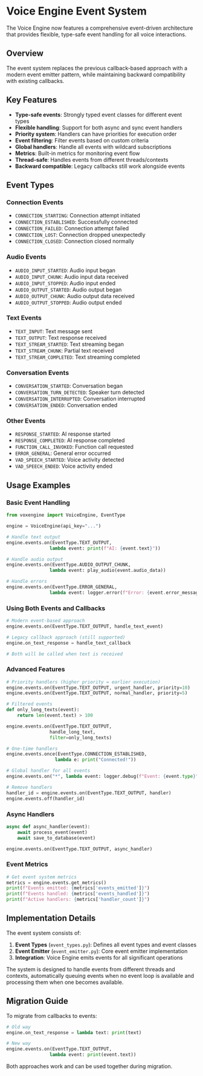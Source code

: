 # Voice Engine Event System

The Voice Engine now features a comprehensive event-driven architecture that provides flexible, type-safe event handling for all voice interactions.

## Overview

The event system replaces the previous callback-based approach with a modern event emitter pattern, while maintaining backward compatibility with existing callbacks.

## Key Features

- **Type-safe events**: Strongly typed event classes for different event types
- **Flexible handling**: Support for both async and sync event handlers
- **Priority system**: Handlers can have priorities for execution order
- **Event filtering**: Filter events based on custom criteria
- **Global handlers**: Handle all events with wildcard subscriptions
- **Metrics**: Built-in metrics for monitoring event flow
- **Thread-safe**: Handles events from different threads/contexts
- **Backward compatible**: Legacy callbacks still work alongside events

## Event Types

### Connection Events
- `CONNECTION_STARTING`: Connection attempt initiated
- `CONNECTION_ESTABLISHED`: Successfully connected
- `CONNECTION_FAILED`: Connection attempt failed
- `CONNECTION_LOST`: Connection dropped unexpectedly
- `CONNECTION_CLOSED`: Connection closed normally

### Audio Events
- `AUDIO_INPUT_STARTED`: Audio input began
- `AUDIO_INPUT_CHUNK`: Audio input data received
- `AUDIO_INPUT_STOPPED`: Audio input ended
- `AUDIO_OUTPUT_STARTED`: Audio output began
- `AUDIO_OUTPUT_CHUNK`: Audio output data received
- `AUDIO_OUTPUT_STOPPED`: Audio output ended

### Text Events
- `TEXT_INPUT`: Text message sent
- `TEXT_OUTPUT`: Text response received
- `TEXT_STREAM_STARTED`: Text streaming began
- `TEXT_STREAM_CHUNK`: Partial text received
- `TEXT_STREAM_COMPLETED`: Text streaming completed

### Conversation Events
- `CONVERSATION_STARTED`: Conversation began
- `CONVERSATION_TURN_DETECTED`: Speaker turn detected
- `CONVERSATION_INTERRUPTED`: Conversation interrupted
- `CONVERSATION_ENDED`: Conversation ended

### Other Events
- `RESPONSE_STARTED`: AI response started
- `RESPONSE_COMPLETED`: AI response completed
- `FUNCTION_CALL_INVOKED`: Function call requested
- `ERROR_GENERAL`: General error occurred
- `VAD_SPEECH_STARTED`: Voice activity detected
- `VAD_SPEECH_ENDED`: Voice activity ended

## Usage Examples

### Basic Event Handling

```python
from voxengine import VoiceEngine, EventType

engine = VoiceEngine(api_key="...")

# Handle text output
engine.events.on(EventType.TEXT_OUTPUT, 
                lambda event: print(f"AI: {event.text}"))

# Handle audio output
engine.events.on(EventType.AUDIO_OUTPUT_CHUNK,
                lambda event: play_audio(event.audio_data))

# Handle errors
engine.events.on(EventType.ERROR_GENERAL,
                lambda event: logger.error(f"Error: {event.error_message}"))
```

### Using Both Events and Callbacks

```python
# Modern event-based approach
engine.events.on(EventType.TEXT_OUTPUT, handle_text_event)

# Legacy callback approach (still supported)
engine.on_text_response = handle_text_callback

# Both will be called when text is received
```

### Advanced Features

```python
# Priority handlers (higher priority = earlier execution)
engine.events.on(EventType.TEXT_OUTPUT, urgent_handler, priority=10)
engine.events.on(EventType.TEXT_OUTPUT, normal_handler, priority=5)

# Filtered events
def only_long_texts(event):
    return len(event.text) > 100

engine.events.on(EventType.TEXT_OUTPUT, 
                handle_long_text, 
                filter=only_long_texts)

# One-time handlers
engine.events.once(EventType.CONNECTION_ESTABLISHED,
                  lambda e: print("Connected!"))

# Global handler for all events
engine.events.on("*", lambda event: logger.debug(f"Event: {event.type}"))

# Remove handlers
handler_id = engine.events.on(EventType.TEXT_OUTPUT, handler)
engine.events.off(handler_id)
```

### Async Handlers

```python
async def async_handler(event):
    await process_event(event)
    await save_to_database(event)

engine.events.on(EventType.TEXT_OUTPUT, async_handler)
```

### Event Metrics

```python
# Get event system metrics
metrics = engine.events.get_metrics()
print(f"Events emitted: {metrics['events_emitted']}")
print(f"Events handled: {metrics['events_handled']}")
print(f"Active handlers: {metrics['handler_count']}")
```

## Implementation Details

The event system consists of:

1. **Event Types** (`event_types.py`): Defines all event types and event classes
2. **Event Emitter** (`event_emitter.py`): Core event emitter implementation
3. **Integration**: Voice Engine emits events for all significant operations

The system is designed to handle events from different threads and contexts, automatically queuing events when no event loop is available and processing them when one becomes available.

## Migration Guide

To migrate from callbacks to events:

```python
# Old way
engine.on_text_response = lambda text: print(text)

# New way
engine.events.on(EventType.TEXT_OUTPUT, 
                lambda event: print(event.text))
```

Both approaches work and can be used together during migration.